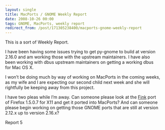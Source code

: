 ```yaml
---
layout: single
title: MacPorts / GNOME Weekly Report
date: 2008-10-26 00:00
tags: GNOME, MacPorts, weekly report
redirect_from: /post/171305238400/macports-gnome-weekly-report
---
```

This is a sort of Weekly Report.

I have been having some issues trying to get py-gnome to build at version 2.16.0 and am working those with the upstream maintainers. I have also been working with dbus upstream maintainers on getting a working dbus for Mac OS X.

I won&rsquo;t be doing much by way of working on MacPorts in the coming weeks, as my wife and I are expecting our second child next week and she will rightfully be keeping away from this project.

I have two pleas while I&rsquo;m away. Can someone please look at the [Fink](http://fink.sf.net) port of Firefox 1.5.0.7 for X11 and get it ported into MacPorts? And can someone please begin working on getting those GNOME ports that are still at version 2.12.x up to version 2.16.x?

Report 5
